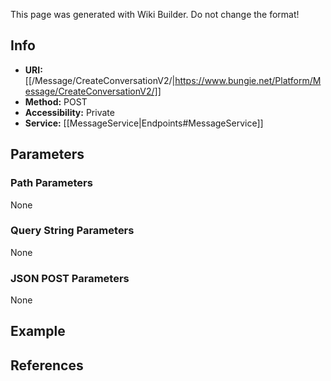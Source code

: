 <span class="wiki-builder">This page was generated with Wiki Builder. Do not change the format!</span>

## Info

* **URI:** [[/Message/CreateConversationV2/|https://www.bungie.net/Platform/Message/CreateConversationV2/]]
* **Method:** POST
* **Accessibility:** Private
* **Service:** [[MessageService|Endpoints#MessageService]]

## Parameters
### Path Parameters
None

### Query String Parameters
None

### JSON POST Parameters
None

## Example

## References
